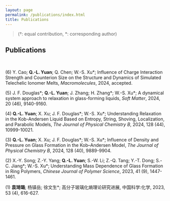 ```yaml
---
layout: page
permalink: /publications/index.html
title: Publications
---
```

>(†: equal contribution, *: corresponding author)
<html>
<head>
  <title>Publications</title>
  <style>

    .publication {
      text-indent: -1em;
      padding-left: 1em;
      margin-bottom: 1.5em; /* Increased margin-bottom even more */
      padding-bottom: 0.5em;
      /* border-bottom: 1px solid #eee;  Removed border for cleaner look */
    }

    /* .publication:last-child {
        border-bottom: none;  Removed border for cleaner look
    } */

    .publication br {
      display: block;
      margin-bottom: 0.25em;
    }
  </style>
</head>
<body>

  <h2>Publications</h2>

  <br>

  <p class="publication">(6) Y. Cao; <b>Q.-L. Yuan</b>; Q. Chen; W.-S. Xu*; Influence of Charge Interaction Strength and Counterion Size on the Structure and Dynamics of Simulated Telechelic Ionomer Melts, <i>Macromolecules</i>, 2024, accepted.</p>

  <p class="publication">(5) J. F. Douglas*; <b>Q.-L. Yuan</b>; J. Zhang; H. Zhang*; W.-S. Xu*; A dynamical system approach to relaxation in glass-forming liquids, <i>Soft Matter</i>, 2024, 20 (46), 9140-9160.</p>

  <p class="publication">(4) <b>Q.-L. Yuan</b>; X. Xu; J. F. Douglas*; W.-S. Xu*; Understanding Relaxation in the Kob-Andersen Liquid Based on Entropy, String, Shoving, Localization, and Parabolic Models, <i>The Journal of Physical Chemistry B</i>, 2024, 128 (44), 10999-10021.</p>

  <p class="publication">(3) <b>Q.-L. Yuan</b>; X. Xu; J. F. Douglas*; W.-S. Xu*; Influence of Density and Pressure on Glass Formation in the Kob–Andersen Model, <i>The Journal of Physical Chemistry B</i>, 2024, 128 (40), 9889-9904.</p>

  <p class="publication">(2) X.-Y. Song; Z.-Y. Yang; <b>Q.-L. Yuan</b>; S.-W. Li; Z.-Q. Tang; Y.-T. Dong; S.-C. Jiang*; W.-S. Xu*; Understanding Mass Dependence of Glass Formation in Ring Polymers, <i>Chinese Journal of Polymer Science</i>, 2023, 41 (9), 1447-1461.</p>

  <p class="publication">(1) <b>袁琦璐</b>; 杨镇岳; 徐文生*; 高分子玻璃化熵理论研究进展, 中国科学:化学, 2023, 53 (4), 616-627.</p>

</body>
</html>